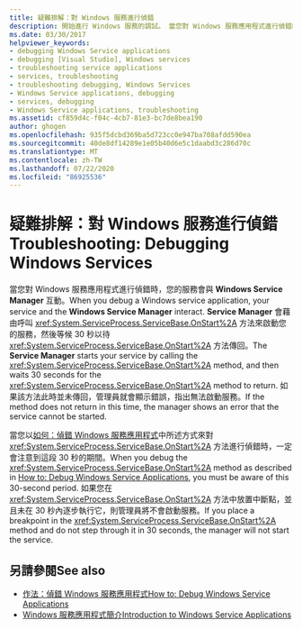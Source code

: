 ```yaml
---
title: 疑難排解：對 Windows 服務進行偵錯
description: 開始進行 Windows 服務的調試。 當您對 Windows 服務應用程式進行偵錯時，您的服務會與 Windows Service Manager 互動。
ms.date: 03/30/2017
helpviewer_keywords:
- debugging Windows Service applications
- debugging [Visual Studio], Windows services
- troubleshooting service applications
- services, troubleshooting
- troubleshooting debugging, Windows Services
- Windows Service applications, debugging
- services, debugging
- Windows Service applications, troubleshooting
ms.assetid: cf859d4c-f04c-4cb7-81e3-bc7de8bea190
author: ghogen
ms.openlocfilehash: 935f5dcbd369ba5d723cc0e947ba708afdd590ea
ms.sourcegitcommit: 40de8df14289e1e05b40d6e5c1daabd3c286d70c
ms.translationtype: MT
ms.contentlocale: zh-TW
ms.lasthandoff: 07/22/2020
ms.locfileid: "86925536"
---
```

# <a name="troubleshooting-debugging-windows-services"></a><span data-ttu-id="fa62d-104">疑難排解：對 Windows 服務進行偵錯</span><span class="sxs-lookup"><span data-stu-id="fa62d-104">Troubleshooting: Debugging Windows Services</span></span>
<span data-ttu-id="fa62d-105">當您對 Windows 服務應用程式進行偵錯時，您的服務會與 **Windows Service Manager** 互動。</span><span class="sxs-lookup"><span data-stu-id="fa62d-105">When you debug a Windows service application, your service and the **Windows Service Manager** interact.</span></span> <span data-ttu-id="fa62d-106">**Service Manager** 會藉由呼叫 <xref:System.ServiceProcess.ServiceBase.OnStart%2A> 方法來啟動您的服務，然後等候 30 秒以待 <xref:System.ServiceProcess.ServiceBase.OnStart%2A> 方法傳回。</span><span class="sxs-lookup"><span data-stu-id="fa62d-106">The **Service Manager** starts your service by calling the <xref:System.ServiceProcess.ServiceBase.OnStart%2A> method, and then waits 30 seconds for the <xref:System.ServiceProcess.ServiceBase.OnStart%2A> method to return.</span></span> <span data-ttu-id="fa62d-107">如果該方法此時並未傳回，管理員就會顯示錯誤，指出無法啟動服務。</span><span class="sxs-lookup"><span data-stu-id="fa62d-107">If the method does not return in this time, the manager shows an error that the service cannot be started.</span></span>  
  
 <span data-ttu-id="fa62d-108">當您以[如何：偵錯 Windows 服務應用程式](how-to-debug-windows-service-applications.md)中所述方式來對 <xref:System.ServiceProcess.ServiceBase.OnStart%2A> 方法進行偵錯時，一定會注意到這段 30 秒的期間。</span><span class="sxs-lookup"><span data-stu-id="fa62d-108">When you debug the <xref:System.ServiceProcess.ServiceBase.OnStart%2A> method as described in [How to: Debug Windows Service Applications](how-to-debug-windows-service-applications.md), you must be aware of this 30-second period.</span></span> <span data-ttu-id="fa62d-109">如果您在 <xref:System.ServiceProcess.ServiceBase.OnStart%2A> 方法中放置中斷點，並且未在 30 秒內逐步執行它，則管理員將不會啟動服務。</span><span class="sxs-lookup"><span data-stu-id="fa62d-109">If you place a breakpoint in the <xref:System.ServiceProcess.ServiceBase.OnStart%2A> method and do not step through it in 30 seconds, the manager will not start the service.</span></span>  
  
## <a name="see-also"></a><span data-ttu-id="fa62d-110">另請參閱</span><span class="sxs-lookup"><span data-stu-id="fa62d-110">See also</span></span>

- [<span data-ttu-id="fa62d-111">作法：偵錯 Windows 服務應用程式</span><span class="sxs-lookup"><span data-stu-id="fa62d-111">How to: Debug Windows Service Applications</span></span>](how-to-debug-windows-service-applications.md)
- [<span data-ttu-id="fa62d-112">Windows 服務應用程式簡介</span><span class="sxs-lookup"><span data-stu-id="fa62d-112">Introduction to Windows Service Applications</span></span>](introduction-to-windows-service-applications.md)
